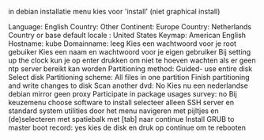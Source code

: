 in debian installatie menu kies voor 'install' (niet graphical install)

Language: English
Country: Other
Continent: Europe
Country: Netherlands
Country or base default locale : United States
Keymap: American English
Hostname: kube
Domainname: leeg
Kies een wachtwoord voor je root gebuiker
Kies een naam en wachtwoord voor je eigen gebruiker
Bij setting up the clock kun je op enter drukken om niet te hoeven wachten als er geen ntp server bereikt kan worden
Partitioning method: Guided- use entire disk
Select disk
Partitioning scheme: All files in one partition
Finish partitioning and write changes to disk
Scan another dvd: No
Kies nu een nederlandse debian mirror
geen proxy
Participate in package usages survey: no
Bij keuzemenu choose software to install
selecteer alleen SSH server en standard system utilities
door het menu navigeren met pijltjes en (de)selecteren met spatiebalk 
met [tab] naar continue
Install GRUB to master boot record: yes
kies de disk
en druk op continue om te rebooten

